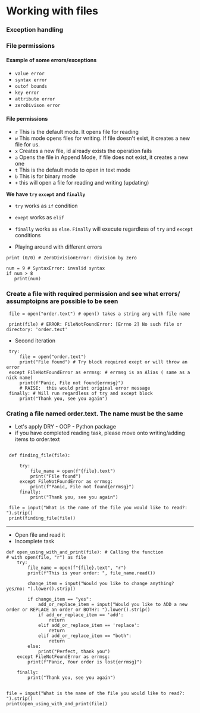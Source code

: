 # Working with files

### Exception handling
### File permissions

#### Example of some errors/exceptions
- `value error`
- `syntax error`
- `outof bounds`
- `key error `
- `attribute error`
- `zeroDivison error`


#### File permissions

- `r` This is the default mode. It opens file for reading
- `w` This mode opens files for writing. If file doesn't exist, it creates a new file for us.
- `x` Creates a new file, id already exists the operation fails
- `a` Opens the file in Append Mode, if file does not exist, it creates a new one
- `t` This is the default mode to open in text mode
- `b` This is for binary mode
- `+` this will open a file for reading and writing (updating)


**We have `try` `except` and `finally`**
- `try` works as `if` condition
- `exept` works as `elif`
- `finally` works as `else`. `Finally` will execute regardless of `try` and `except` conditions

- Playing around with different errors
```
print (0/0) # ZeroDivisionError: division by zero

num = 9 # SyntaxError: invalid syntax
if num > 8
   print(num)
```

### Create a file with required permission and see what errors/ assumptoipns are possible to be seen

```
 file = open("order.text") # open() takes a string arg with file name

 print(file) # ERROR: FileNotFoundError: [Errno 2] No such file or directory: 'order.text'
```

- Second iteration
```
 try:
     file = open("order.text")
     print("File found") # Try block required exept or will throw an error
 except FileNotFoundError as errmsg: # errmsg is an Alias ( same as a nick name)
     print(f"Panic, File not found{errmsg}")
     # RAISE:  this would print original error message
 finally: # Will run regardless of try and axcept block
     print("Thank you, see you again")

```


### **Crating a file named order.text. The name must be the same**


- Let's apply DRY - OOP - Python package
- if you have completed reading task, please move onto writing/adding items to order.text
```

 def finding_file(file):

     try:
         file_name = open(f"{file}.text")
         print("File found")
     except FileNotFoundError as errmsg:
         print(f"Panic, File not found{errmsg}")
     finally:
         print("Thank you, see you again")

 file = input("What is the name of the file you would like to read?: ").strip()
 print(finding_file(file))
```
- ------------------------------------------------------------------------- 
- Open file and read it
- Incomplete task
```
def open_using_with_and_print(file): # Calling the function
# with open(file, "r") as file
    try:
        file_name = open(f"{file}.text", "r")
        print(f"This is your order: ", file_name.read())

        change_item = input("Would you like to change anything? yes/no: ").lower().strip()

        if change_item == "yes":
            add_or_replace_item = input("Would you like to ADD a new order or REPLACE an order or BOTH?: ").lower().strip()
            if add_or_replace_item == 'add':
                return
            elif add_or_replace_item == 'replace':
                return
            elif add_or_replace_item == "both":
                return
        else:
            print("Perfect, thank you")
    except FileNotFoundError as errmsg:
        print(f"Panic, Your order is lost{errmsg}")

    finally:
        print("Thank you, see you again")


file = input("What is the name of the file you would like to read?: ").strip()
print(open_using_with_and_print(file))
```